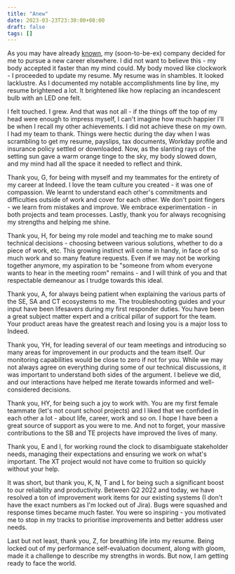 ```yaml
---
title: "Anew"
date: 2023-03-23T23:30:00+08:00
draft: false
tags: []
---
```

As you may have already [known](https://www.straitstimes.com/business/job-site-indeed-cuts-2200-positions-as-tech-sector-cools), my (soon-to-be-ex) company decided for me to pursue a new career elsewhere. I did not want to believe this - my body accepted it faster than my mind could. My body moved like clockwork - I proceeded to update my resume. My resume was in shambles. It looked lacklustre. As I documented my notable accomplishments line by line, my resume brightened a lot. It brightened like how replacing an incandescent bulb with an LED one felt.

I felt touched. I grew. And that was not all - if the things off the top of my head were enough to impress myself, I can't imagine how much happier I'll be when I recall my other achievements. I did not achieve these on my own. I had my team to thank. Things were hectic during the day when I was scrambling to get my resume, payslips, tax documents, Workday profile and insurance policy settled or downloaded. Now, as the slanting rays of the setting sun gave a warm orange tinge to the sky, my body slowed down, and my mind had all the space it needed to reflect and think.

Thank you, G, for being with myself and my teammates for the entirety of my career at Indeed. I love the team culture you created - it was one of compassion. We learnt to understand each other's commitments and difficulties outside of work and cover for each other. We don't point fingers - we learn from mistakes and improve. We embrace experimentation - in both projects and team processes. Lastly, thank you for always recognising my strengths and helping me shine.

Thank you, H, for being my role model and teaching me to make sound technical decisions - choosing between various solutions, whether to do a piece of work, etc. This growing instinct will come in handy, in face of so much work and so many feature requests. Even if we may not be working together anymore, my aspiration to be "someone from whom everyone wants to hear in the meeting room" remains - and I will think of you and that respectable demeanour as I trudge towards this ideal.

Thank you, A, for always being patient when explaining the various parts of the SE, SA and CT ecosystems to me. The troubleshooting guides and your input have been lifesavers during my first responder duties. You have been a great subject matter expert and a critical pillar of support for the team. Your product areas have the greatest reach and losing you is a major loss to Indeed.

Thank you, YH, for leading several of our team meetings and introducing so many areas for improvement in our products and the team itself. Our monitoring capabilities would be close to zero if not for you. While we may not always agree on everything during some of our technical discussions, it was important to understand both sides of the argument. I believe we did, and our interactions have helped me iterate towards informed and well-considered decisions.

Thank you, HY, for being such a joy to work with. You are my first female teammate (let's not count school projects) and I liked that we confided in each other a lot - about life, career, work and so on. I hope I have been a great source of support as you were to me. And not to forget, your massive contributions to the SB and TE projects have improved the lives of many.

Thank you, E and I, for working round the clock to disambiguate stakeholder needs, managing their expectations and ensuring we work on what's important. The XT project would not have come to fruition so quickly without your help.

It was short, but thank you, K, N, T and L for being such a significant boost to our reliability and productivity. Between Q2 2022 and today, we have resolved a ton of improvement work items for our existing systems (I don't have the exact numbers as I'm locked out of Jira). Bugs were squashed and response times became much faster. You were so inspiring - you motivated me to stop in my tracks to prioritise improvements and better address user needs.

Last but not least, thank you, Z, for breathing life into my resume. Being locked out of my performance self-evaluation document, along with gloom, made it a challenge to describe my strengths in words. But now, I am getting ready to face the world.
